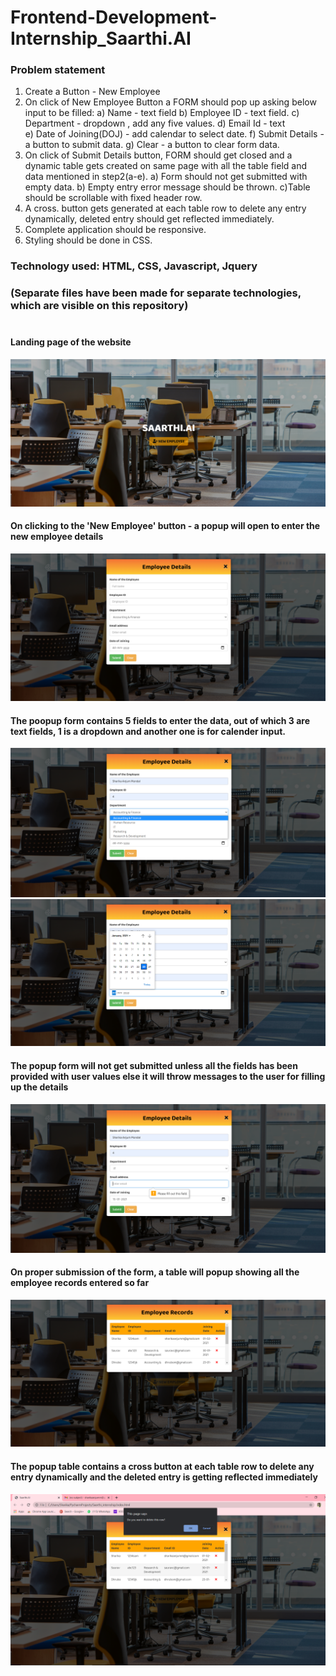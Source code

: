 # Frontend-Development-Internship_Saarthi.AI

<h3><b>Problem statement</b></h3>

1. Create a Button - New Employee 
2. On click of New Employee Button a FORM should pop up asking below input to be filled: 
a) Name - text field 
b) Employee ID - text field. 
c) Department - dropdown , add any five values. 
d) Email Id - text  
e) Date of Joining(DOJ) - add calendar to select date. 
f) Submit Details - a button to submit data. 
g) Clear - a button to clear form data. 
3. On click of Submit Details button, FORM should get closed and a dynamic table gets  created on same page with all the table field and data mentioned in step2(a-e). 
a) Form should not get submitted with empty data. 
b) Empty entry error message should be thrown. 
c)Table should be scrollable with fixed header row. 
4. A cross. button gets generated at each table row to delete any entry dynamically, deleted  entry should get reflected immediately. 
5. Complete application should be responsive. 
6. Styling should be done in CSS. 

<h3>Technology used: HTML, CSS, Javascript, Jquery<h3> (Separate files have been made for separate technologies, which are visible on this repository) <br>
  <br>
  
  <h4> Landing page of the website </h4>

<img src="https://github.com/sharika-anjum/Frontend-Development-Internship_Saarthi.AI/blob/main/Results/landing%20page.png"> 
 <br>
  
  <h4> On clicking to the 'New Employee' button - a popup will open to enter the new employee details</h4>


<img src="https://github.com/sharika-anjum/Frontend-Development-Internship_Saarthi.AI/blob/main/Results/Page%202.png"> 

 <br>
  
  <h4> The poopup form contains 5 fields to enter the data, out of which 3 are text fields, 1 is a dropdown and another one is for calender input. </h4>
<img src="https://github.com/sharika-anjum/Frontend-Development-Internship_Saarthi.AI/blob/main/Results/Page%203.png"> 
<img src="https://github.com/sharika-anjum/Frontend-Development-Internship_Saarthi.AI/blob/main/Results/Page%204.png"> 

 <br>
  
  <h4> The popup form will not get submitted unless all the fields has been provided with user values else it will throw messages to the user for filling up the details</h4>
<img src="https://github.com/sharika-anjum/Frontend-Development-Internship_Saarthi.AI/blob/main/Results/Page%205.png"> 

 <br>
  
  <h4> On proper submission of the form, a table will popup showing all the employee records entered so far </h4>
<img src="https://github.com/sharika-anjum/Frontend-Development-Internship_Saarthi.AI/blob/main/Results/Page%206.png"> 

 <br>
  
  <h4>The popup table contains a cross button at each table row to delete any entry dynamically and the deleted  entry is getting reflected immediately </h4>
<img src="https://github.com/sharika-anjum/Frontend-Development-Internship_Saarthi.AI/blob/main/Results/Page%207.png"> 


